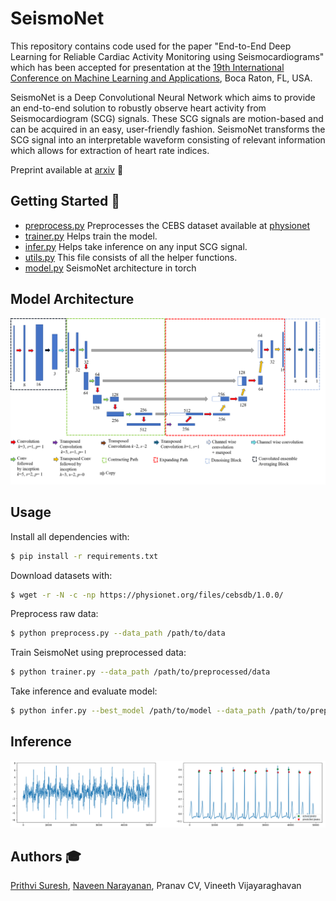 # SeismoNet

This repository contains code used for the paper "End-to-End Deep Learning for Reliable Cardiac Activity Monitoring using Seismocardiograms" which has been accepted for presentation at the [19th International Conference on Machine Learning and Applications](https://www.icmla-conference.org/icmla20/index.html), Boca Raton, FL, USA.

SeismoNet is a Deep Convolutional Neural Network which aims to provide an end-to-end solution to robustly observe heart activity from Seismocardiogram (SCG) signals. These SCG signals are motion-based and can be acquired in an easy, user-friendly fashion. SeismoNet transforms the SCG signal into an interpretable waveform consisting of relevant information which allows for extraction of heart rate indices.

Preprint available at [arxiv](https://arxiv.org/abs/2010.05662) :newspaper:

## Getting Started :rocket: 

* [preprocess.py](preprocess.py) Preprocesses the CEBS dataset available at [physionet](https://physionet.org/content/cebsdb/1.0.0/)  
* [trainer.py](trainer.py) Helps train the model.
* [infer.py](infer.py) Helps take inference on any input SCG signal.
* [utils.py](utils.py) This file consists of all the helper functions.
* [model.py](model.py) SeismoNet architecture in torch

## Model Architecture

<img src="figure/architecture.png"/>

## Usage

Install all dependencies with:
```bash
$ pip install -r requirements.txt
```
Download datasets with:
```bash
$ wget -r -N -c -np https://physionet.org/files/cebsdb/1.0.0/
```
Preprocess raw data:
```bash
$ python preprocess.py --data_path /path/to/data
```
Train SeismoNet using preprocessed data:
```bash
$ python trainer.py --data_path /path/to/preprocessed/data 
```

Take inference and evaluate model:
```bash
$ python infer.py --best_model /path/to/model --data_path /path/to/preprocessed/data --evaluate
```
## Inference
<img src="figure/inference.gif">
          
## Authors :mortar_board:

[Prithvi Suresh](https://github.com/prithusuresh/), [Naveen Narayanan](https://github.com/naveenggmu/), Pranav CV, Vineeth Vijayaraghavan
